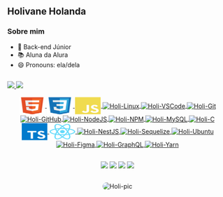 ## Holivane Holanda

### Sobre mim
- 🔭 Back-end Júnior
- 📚 Aluna da Alura
- 😄 Pronouns: ela/dela
##
<div style="display: inline_block" >
  <a href="https://github.com/holivane">
  <img height="180em" src="https://github-readme-stats.vercel.app/api?username=holivane&show_icons=true&theme=dracula&include_all_commits=true&count_private=true"/>
  <img height="180em" src="https://github-readme-stats.vercel.app/api/top-langs/?username=holivane&layout=compact&langs_count=7&theme=dracula"/>
</div>
  
  <div align="center" style="display: inline_block"><br>
    <img align="center" alt="Holi-HTML" height="40" width="60" src="https://raw.githubusercontent.com/devicons/devicon/master/icons/html5/html5-original.svg">
    <img align="center" alt="Holi-CSS" height="40" width="60" src="https://raw.githubusercontent.com/devicons/devicon/master/icons/css3/css3-original.svg">
    <img align="center" alt="Holi-JavaScript" height="40" width="60" src="https://raw.githubusercontent.com/devicons/devicon/master/icons/javascript/javascript-plain.svg">
    <img align="center" alt="Holi-Linux" height="40" width="60" src="https://cdn.jsdelivr.net/gh/devicons/devicon/icons/linux/linux-original.svg">    
    <img align="center" alt="Holi-VSCode" height="40" width="60" src="https://cdn.jsdelivr.net/gh/devicons/devicon/icons/vscode/vscode-original.svg" />
    <img align="center" alt="Holi-Git" height="40" width="60" src="https://cdn.jsdelivr.net/gh/devicons/devicon/icons/git/git-original.svg" />
    <img align="center" alt="Holi-GitHub" height="40" width="60" src="https://cdn.jsdelivr.net/gh/devicons/devicon/icons/github/github-original.svg">
    <img align="center" alt="Holi-NodeJS" height="40" width="60" src="https://cdn.jsdelivr.net/gh/devicons/devicon/icons/nodejs/nodejs-plain.svg">
    <img align="center" alt="Holi-NPM" height="40" width="60" src="https://cdn.jsdelivr.net/gh/devicons/devicon/icons/npm/npm-original-wordmark.svg">
    <img align="center" alt="Holi-MySQL" height="40" width="60" src="https://cdn.jsdelivr.net/gh/devicons/devicon/icons/mysql/mysql-plain.svg">
    <img align="center" alt="Holi-C" height="40" width="60" src="https://cdn.jsdelivr.net/gh/devicons/devicon/icons/c/c-plain.svg" />
    <img align="center" alt="Holi-TypeScript" height="40" width="60" src="https://raw.githubusercontent.com/devicons/devicon/master/icons/typescript/typescript-plain.svg">
    <img align="center" alt="Holi-React" height="40" width="60" src="https://raw.githubusercontent.com/devicons/devicon/master/icons/react/react-original.svg">
    <img align="center" alt="Holi-NestJS" height="40" width="60" src="https://cdn.jsdelivr.net/gh/devicons/devicon/icons/nestjs/nestjs-plain.svg" />
    <img align="center" alt="Holi-Sequelize" height="40" width="60" src="https://cdn.jsdelivr.net/gh/devicons/devicon/icons/sequelize/sequelize-original.svg" />
    <img align="center" alt="Holi-Ubuntu" height="40" width="60" src="https://cdn.jsdelivr.net/gh/devicons/devicon/icons/ubuntu/ubuntu-plain.svg" />
    <img align="center" alt="Holi-Figma" height="40" width="60" src="https://cdn.jsdelivr.net/gh/devicons/devicon/icons/figma/figma-original.svg" />    
    <img align="center" alt="Holi-GraphQL" height="40" width="60" src="https://cdn.jsdelivr.net/gh/devicons/devicon/icons/graphql/graphql-plain.svg" />
    <img align="center" alt="Holi-Yarn" height="40" width="60" src="https://cdn.jsdelivr.net/gh/devicons/devicon/icons/yarn/yarn-original.svg" />

</div>
  
     
<!--    
  <img align="center" alt="Holi-Python" height="60" width="80" src="https://raw.githubusercontent.com/devicons/devicon/master/icons/python/python-original.svg">
  <img align="center" alt="Holi-Csharp" height="60" width="80" src="https://raw.githubusercontent.com/devicons/devicon/master/icons/csharp/csharp-original.svg">


-->
  
##
  
  <div align="center">
  <a href="https://www.twitch.tv/nane_holi" target="_blank"><img src="https://img.shields.io/badge/Twitch-9146FF?style=for-the-badge&logo=twitch&logoColor=white" target="_blank"></a>
 <a href="https://discord.gg/holivane" target="_blank"><img src="https://img.shields.io/badge/Discord-7289DA?style=for-the-badge&logo=discord&logoColor=white" target="_blank"></a> 
  <a href = "mailto:holivane@gmail.com"><img src="https://img.shields.io/badge/-Gmail-%23333?style=for-the-badge&logo=gmail&logoColor=white" target="_blank"></a>
  <a href="https://www.linkedin.com/in/holivaneholanda" target="_blank"><img src="https://img.shields.io/badge/-LinkedIn-%230077B5?style=for-the-badge&logo=linkedin&logoColor=white" target="_blank"></a> 
</div>  
  
## 
  
<div align="center" style="display: inline_block" >
<img aling="center" alt="Holi-pic" height="200" style="border-radius:100px;" src="https://i.picasion.com/pic91/303b6ca8e079f5a4bdde73781719660d.gif">
</div> <br>
  

  
  <!-- 
  <a href="https://www.youtube.com/channel/UCoOLVaMTUQcjf1KgZiqp6aw" target="_blank"><img src="https://img.shields.io/badge/YouTube-FF0000?style=for-the-badge&logo=youtube&logoColor=white" target="_blank"></a>




-->
    
    

